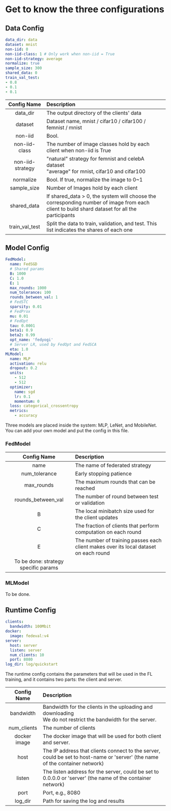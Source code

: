 # Get to know the three configurations

## Data Config

```yaml
data_dir: data
dataset: mnist
non-iid: 0
non-iid-class: 1 # Only work when non-iid = True
non-iid-strategy: average
normalize: true
sample_size: 300
shared_data: 0
train_val_test:
- 0.8
- 0.1
- 0.1
```

|   Config Name    | Description                                                  |
| :--------------: | :----------------------------------------------------------- |
|     data_dir     | The output directory of the clients' data                    |
|     dataset      | Dataset name, mnist / cifar10 / cifar100 / femnist / mnist   |
|     non-iid      | Bool. |
|non-iid-class|The number of image classes hold by each client when non-iid is True|
| non-iid-strategy | "natural" strategy for femnist and celebA dataset<br />"average" for mnist, cifar10 and cifar100 |
|    normalize     | Bool. If true, normalize the image to 0~1                    |
|   sample_size    | Number of Images hold by each client                        |
|   shared_data    | If shared_data > 0, the system will choose the corresponding number of image from each client to build shard dataset for all the participants |
|  train_val_test  | Split the data to train, validation, and test. This list indicates the shares of each one |

## Model Config

```yaml
FedModel:
  name: FedSGD
  # Shared params
  B: 1000
  C: 1.0
  E: 1
  max_rounds: 1000
  num_tolerance: 100
  rounds_between_val: 1
  # FedSTC
  sparsity: 0.01
  # FedProx
  mu: 0.01
  # FedOpt
  tau: 0.0001
  beta1: 0.9
  beta2: 0.99
  opt_name: 'fedyogi'
  # Server LR, used by FedOpt and FedSCA
  eta: 1.0
MLModel:
  name: MLP
  activation: relu
  dropout: 0.2
  units:
    - 512
    - 512
  optimizer:
    name: sgd
    lr: 0.1
    momentum: 0
  loss: categorical_crossentropy
  metrics:
    - accuracy
```

Three models are placed inside the system: MLP, LeNet, and MobileNet. You can add your own model and put the config in this file.

### FedModel

|             Config Name              | Description                                                  |
| :----------------------------------: | :----------------------------------------------------------- |
|                 name                 | The name of federated strategy                               |
|            num_tolerance             | Early stopping patience                                      |
|              max_rounds              | The maximum rounds that can be reached                       |
|          rounds_between_val          | The number of round between test or validation               |
|                  B                   | The local minibatch size used for the client updates         |
|                  C                   | The fraction of clients that perform computation on each round |
|                  E                   | The number of training passes each client makes over its local dataset on each round |
| To be done: strategy specific params |                                                              |

### MLModel

To be done.

## Runtime Config

```yaml
clients:
  bandwidth: 100Mbit
docker:
  image: fedeval:v4
server:
  host: server
  listen: server
  num_clients: 10
  port: 8080
log_dir: log/quickstart
```

The runtime config contains the parameters that will be used in the FL training, and it contains two parts: the client and server.

| Config Name  | Description                                                  |
| :----------: | :----------------------------------------------------------- |
|  bandwidth   | Bandwidth for the clients in the uploading and downloading<br />We do not restrict the bandwidth for the server. |
| num_clients  | The number of clients                                        |
| docker image | The docker image that will be used for both client and server. |
|     host     | The IP address that clients connect to the server, could be set to host-name or 'server' (the name of the container network) |
|    listen    | The listen address for the server, could be set to 0.0.0.0 or 'server' (the name of the container network) |
|     port     | Port, e.g., 8080                                             |
|   log_dir    | Path for saving the log and results                          |

